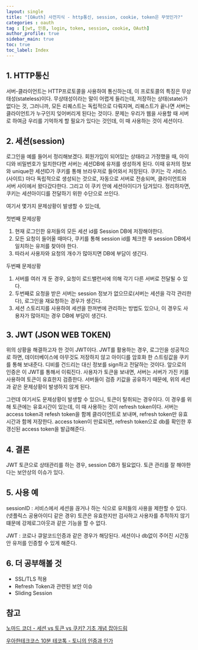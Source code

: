```yaml
---
layout: single
title: "[OAuth] 사전지식 - http통신, session, cookie, token은 무엇인가?"
categories : oauth
tag : [jwt, 인증, login, token, session, cookie, OAuth]
author_profile: true
sidebar_main: true
toc: true
toc_label: Index
---
```


## 1. HTTP통신
서버-클라이언트는 HTTP프로토콜을 사용하여 통신하는데, 이 프로토콜의 특징은 무상태성(stateless)이다. 무상태성이라는 말이 어렵게 들리는데, 저장하는 상태(state)가 없다는 것, 그러니까, 모든 리퀘스트는 독립적으로 다뤄지며, 리퀘스트가 끝나면 서버는 클라이언트가 누구인지 잊어버리게 된다는 것이다. 
문제는 우리가 웹을 사용할 때 서버로 하여금 우리를 기억하게 할 필요가 있다는 것인데, 이 때 사용하는 것이 세션이다.

## 2. 세션(session)
로그인을 예를 들어서 정리해보겠다. 회원가입이 되어있는 상태라고 가정했을 때, 아이디와 비밀번호가 일치한다면 서버는 세션DB에 유저를 생성하게 된다. 이때 유저의 정보와 unique한 세션ID가 쿠키를 통해 브라우저로 들어와서 저장된다. 쿠키는 각 서비스(사이트) 마다 독립적으로 생성되는 것으로, 자동으로 서버로 전송되며, 클라이언트와 서버 사이에서 왔다갔다한다. 그리고 이 쿠키 안에 세션아이디가 담겨있다. 정리하자면, 쿠키는 세션아이디를 전달하기 위한 수단으로 쓰인다. 

여기서 몇가지 문제상황이 발생할 수 있는데,

첫번째 문제상황
1. 현재 로그인한 유저들의 모든 세션 id를 Session DB에 저장해야한다.
2. 모든 요청이 들어올 때마다, 쿠키를 통해 session id를 체크한 후 session DB에서 일치하는 유저를 찾아야 한다.
3. 따라서 사용자와 요청의 개수가 많아지면 DB에 부담이 생긴다.

두번째 문제상황
1. 서버를 여러 개 둔 경우, 요청이 로드밸런서에 의해 각기 다른 서버로 전달될 수 있다.
2. 두번째로 요청을 받은 서버는 session 정보가 없으므로(서버는 세션을 각각 관리한다), 로그인을 재요청하는 경우가 생긴다.
3. 세션 스토리지를 사용하여 세션을 한꺼번에 관리하는 방법도 있으나, 이 경우도 사용자가 많아지는 경우 DB에 부담이 생긴다.

## 3. JWT (JSON WEB TOKEN)
위의 상황을 해결하고자 한 것이 JWT이다. JWT를 활용하는 경우, 로그인을 성공적으로 하면, 데이터베이스에 아무것도 저장하지 않고 아이디를 암호화 한 스트링값을 쿠키를 통해 보내준다.
디비를 건드리는 대신 정보를 sign하고 전달하는 것이다. 앞으로의 인증은 이 JWT를 통해서 이뤄진다. 
사용자가 토큰을 보내면, 서버는 서버가 가진 키를 사용하여 토큰이 유효한지 검증한다. 서버들이 검증 키값을 공유하기 때문에, 위의 세션과 같은 문제상황이 발생하지 않게 된다. 

그런데 여기서도 문제상황이 발생할 수 있으니, 토큰이 탈취되는 경우이다. 이 경우를 위해 토큰에는 유효시간이 있는데, 이 때 사용하는 것이 refresh token이다.
서버는 access token과 refesh token을 함께 클라이언트로 보내며, refresh token만 유효시간과 함께 저장한다. access token이 만료되면, refresh token으로 db를 확인한 후 갱신된 access token을 발급해준다. 

## 4. 결론
JWT 토큰으로 상태관리를 하는 경우, session DB가 필요없다.
토큰 관리를 잘 해야한다는 보안상의 이슈가 있다.

## 5. 사용 예
sessionID : 서비스에서 세션을 끊거나 하는 식으로 유저들의 사용을 제한할 수 있다. (넷플릭스 공용아이디 같은 경우)
토큰은 유효한지만 검사하고 사용자를 추적하지 않기 떄문에 강제로그아웃과 같은 기능을 할 수 없다.

JWT : 코로나 큐알코드인증과 같은 경우가 해당된다. 세션이나 db없이 주어진 시간동안 유저를 인증할 수 있게 해준다.

## 6. 더 공부해볼 것
- SSL/TLS 적용 
- Refresh Token과 관련된 보안 이슈 
- Sliding Session

## 참고
[노마드 코더 - 세션 vs 토큰 vs 쿠키? 기초 개념 잡아드림](https://youtu.be/tosLBcAX1vk/) 

[우아한테크코스 10분 테코톡 - 토니의 인증과 인가](https://youtu.be/y0xMXlOAfss/)
